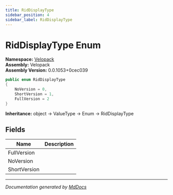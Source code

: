 ```yaml
---
title: RidDisplayType
sidebar_position: 4
sidebar_label: RidDisplayType
---
```

<!--  
  <auto-generated>   
    The contents of this file were generated by a tool.  
    Changes to this file may be list if the file is regenerated  
  </auto-generated>   
-->

# RidDisplayType Enum

**Namespace:** [Velopack](../index.md)  
**Assembly:** Velopack  
**Assembly Version:** 0.0.1053+0cec039

```csharp
public enum RidDisplayType
{
    NoVersion = 0,
    ShortVersion = 1,
    FullVersion = 2
}
```

**Inheritance:** object → ValueType → Enum → RidDisplayType

## Fields

| Name         | Description |
| ------------ | ----------- |
| FullVersion  |             |
| NoVersion    |             |
| ShortVersion |             |

___

*Documentation generated by [MdDocs](https://github.com/ap0llo/mddocs)*
